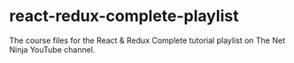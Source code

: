 # react-redux-complete-playlist
The course files for the React &amp; Redux Complete tutorial playlist on The Net Ninja YouTube channel.
